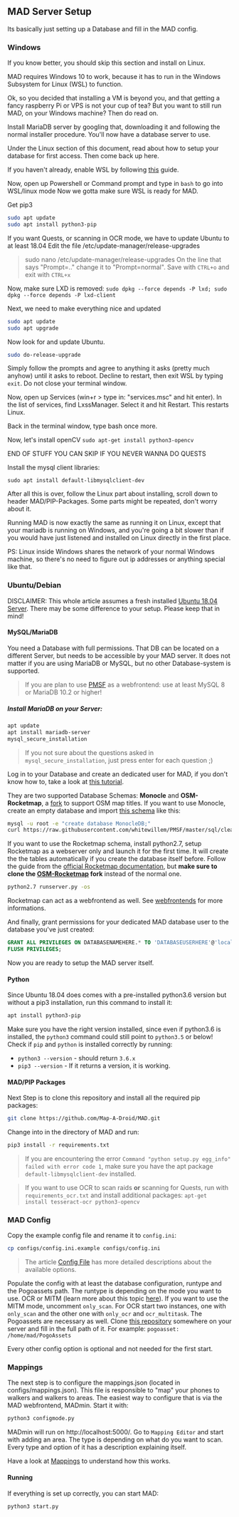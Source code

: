 ## MAD Server Setup

Its basically just setting up a Database and fill in the MAD config.


### Windows
If you know better, you should skip this section and install on Linux. 

MAD requires Windows 10 to work, because it has to run in the Windows Subsystem for Linux (WSL) to function. 

Ok, so you decided that installing a VM is beyond you, and that getting a fancy raspberry Pi or VPS is not your cup of tea? But you want to still run MAD, on your Windows machine? Then do read on.
 
Install MariaDB server by googling that, downloading it and following the normal installer procedure. You'll now have a database server to use.

Under the Linux section of this document, read about how to setup your database for first access. Then come back up here. 

If you haven't already, enable WSL by following [this](http://wsl-guide.org/en/latest/installation.html) guide.

Now, open up Powershell or Command prompt and type in `bash` to go into WSL/linux mode 
Now we gotta make sure WSL is ready for MAD.

Get pip3
```bash
sudo apt update
sudo apt install python3-pip
```

If you want Quests, or scanning in OCR mode, we have to update Ubuntu to at least 18.04
Edit the file /etc/update-manager/release-upgrades
> sudo nano /etc/update-manager/release-upgrades
On the line that says "Prompt=.." change it to "Prompt=normal". Save with `CTRL+o` and exit with `CTRL+x`

Now, make sure LXD is removed:
`sudo dpkg --force depends -P lxd; sudo dpkg --force depends -P lxd-client`

Next, we need to make everything nice and updated
```bash
sudo apt update
sudo apt upgrade
```

Now look for and update Ubuntu.
```bash
sudo do-release-upgrade
```

Simply follow the prompts and agree to anything it asks (pretty much anyhow) until it asks to reboot. Decline to restart, then exit WSL by typing `exit`. Do not close your terminal window.

Now, open up Services (win+r > type in: "services.msc" and hit enter). In the list of services, find LxssManager. Select it and hit Restart. This restarts Linux.

Back in the terminal window, type bash once more.

Now, let's install openCV
`sudo apt-get install python3-opencv`

END OF STUFF YOU CAN SKIP IF YOU NEVER WANNA DO QUESTS

Install the mysql client libraries:

`sudo apt install default-libmysqlclient-dev`

After all this is over, follow the Linux part about installing, scroll down to header MAD/PIP-Packages. Some parts might be repeated, don't worry about it.

Running MAD is now exactly the same as running it on Linux, except that your mariadb is running on Windows, and you're going a bit slower than if you would have just listened and installed on Linux directly in the first place.

PS: Linux inside Windows shares the network of your normal Windows machine, so there's no need to figure out ip addresses or anything special like that. 

### Ubuntu/Debian

DISCLAIMER: This whole article assumes a fresh installed [Ubuntu 18.04 Server](https://www.ubuntu.com/download/server). There may be some difference to your setup. Please keep that in mind!

#### MySQL/MariaDB

You need a Database with full permissions. That DB can be located on a different Server, but needs to be accessible by your MAD server. It does not matter if you are using MariaDB or MySQL, but no other Database-system is supported.
>If you are plan to use [PMSF](https://github.com/whitewillem/PMSF) as a webfrontend: use at least MySQL 8 or MariaDB 10.2 or higher!

##### Install MariaDB on your Server:

```bash
apt update
apt install mariadb-server
mysql_secure_installation
```
>If you not sure about the questions asked in `mysql_secure_installation`, just press enter for each question ;)

Log in to your Database and create an dedicated user for MAD, if you don't know how to, take a look at [this tutorial](https://www.digitalocean.com/community/tutorials/how-to-create-a-new-user-and-grant-permissions-in-mysql).

They are two supported Database Schemas: **Monocle** and **OSM-Rocketmap**, a [fork](https://github.com/cecpk/OSM-Rocketmap) to support OSM map titles. If you want to use Monocle, create an empty database and import [this schema](https://raw.githubusercontent.com/whitewillem/PMSF/master/sql/cleandb.sql) like this:

```bash
mysql -u root -e "create database MonocleDB;"
curl https://raw.githubusercontent.com/whitewillem/PMSF/master/sql/cleandb.sql | mysql -u root MonocleDB
```

If you want to use the Rocketmap schema, install python2.7, setup Rocketmap as a webserver only and launch it for the first time. It will create the the tables automatically if you create the database itself before. Follow the guide from the [official Rocketmap documentation](https://rocketmap.readthedocs.io/en/develop/basic-install/index.html), but **make sure to clone the [OSM-Rocketmap](https://github.com/cecpk/OSM-Rocketmap) fork** instead of the normal one.

```bash
python2.7 runserver.py -os
```

Rocketmap can act as a webfrontend as well. See [webfrontends](/extras/webfrontends) for more informations.

And finally, grant permissions for your dedicated MAD database user to the database you've just created:

```SQL
GRANT ALL PRIVILEGES ON DATABASENAMEHERE.* TO 'DATABASEUSERHERE'@'localhost';
FLUSH PRIVILEGES;
```

Now you are ready to setup the MAD server itself.

#### Python

Since Ubuntu 18.04 does comes with a pre-installed python3.6 version but without a pip3 installation, run this command to install it:

```bash
apt install python3-pip
```

Make sure you have the right version installed, since even if python3.6 is installed, the `python3` command could still point to `python3.5` or below!
Check if `pip` and `python` is installed correctly by running:

* `python3 --version` - should return `3.6.x`
* `pip3 --version` - If it returns a version, it is working.

#### MAD/PIP Packages

Next Step is to clone this repository and install all the required pip packages:

```bash
git clone https://github.com/Map-A-Droid/MAD.git
```

Change into in the directory of MAD and run:

```bash
pip3 install -r requirements.txt
```

>If you are encountering the error `Command "python setup.py egg_info" failed with error code 1`, make sure you have the apt package `default-libmysqlclient-dev` installed.  

>If you want to use OCR to scan raids **or** scanning for Quests, run with `requirements_ocr.txt` and install additional packages: `apt-get install tesseract-ocr python3-opencv`

### MAD Config

Copy the example config file and rename it to `config.ini`:

```bash
cp configs/config.ini.example configs/config.ini
```

>The article [Config File](config-file.md) has more detailed descriptions about the available options.  

Populate the config with at least the database configuration, runtype and the Pogoassets path. The runtype is depending on the mode you want to use. OCR or MITM (learn more about this topic [here](/scanning-modes/modes.md)). If you want to use the MITM mode, uncomment `only_scan`. For OCR start two instances, one with `only_scan` and the other one with `only_ocr` and `ocr_multitask`. The Pogoassets are necessary as well. Clone [this repository](https://github.com/ZeChrales/PogoAssets/) somewhere on your server and fill in the full path of it. For example: `pogoasset: /home/mad/PogoAssets`

Every other config option is optional and not needed for the first start.

### Mappings

The next step is to configure the mappings.json (located in configs/mappings.json). This file is responsible to "map" your phones to walkers and walkers to areas. The easiest way to configure that is via the MAD webfrontend, MADmin. Start it with:

```bash
python3 configmode.py
```

MADmin will run on http://localhost:5000/. Go to `Mapping Editor` and start with adding an area. The type is depending on what do you want to scan. Every type and option of it has a description explaining itself.

Have a look at [Mappings](mappings.md) to understand how this works.

#### Running

If everything is set up correctly, you can start MAD:

```bash
python3 start.py
```
